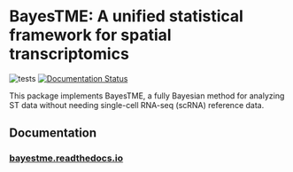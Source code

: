# BayesTME: A unified statistical framework for spatial transcriptomics

![tests](https://github.com/tansey-lab/bayestme/actions/workflows/python-unittest.yml/badge.svg)
[![Documentation Status](https://readthedocs.org/projects/bayestme/badge/?version=latest)](https://bayestme.readthedocs.io/en/latest/?badge=latest)

This package implements BayesTME, a fully Bayesian method for analyzing ST data without needing single-cell RNA-seq (scRNA) reference data.

## Documentation

### [bayestme.readthedocs.io](https://bayestme.readthedocs.io/en/latest/)


